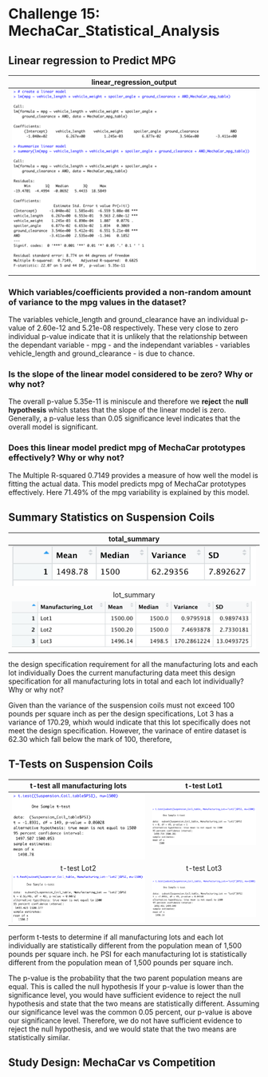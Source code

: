 # Challenge 15: MechaCar_Statistical_Analysis
## Linear regression to Predict MPG

| linear_regression_output| 
| :---: |
| ![](https://github.com/Hala-INTJ/MechaCar_Statistical_Analysis/blob/main/Images/linear_regression_output.png) | 

### Which variables/coefficients provided a non-random amount of variance to the mpg values in the dataset?
The variables vehicle_length and ground_clearance have an individual p-value of 2.60e-12 and 5.21e-08 respectively. These very close to zero individual p-value indicate that it is unlikely that the relationship between the dependant variable - mpg - and the independant variables - variables vehicle_length and ground_clearance - is due to chance.
### Is the slope of the linear model considered to be zero? Why or why not?
The overall p-value 5.35e-11 is miniscule and therefore we **reject** the **null hypothesis** which states that the slope of the linear model is zero. Generally, a p-value less than 0.05 significance level indicates that the overall model is significant. 
### Does this linear model predict mpg of MechaCar prototypes effectively? Why or why not?
The Multiple R-squared 0.7149 provides a measure of how well the model is fitting the actual data. This model predicts mpg of MechaCar prototypes effectively. Here 71.49% of the mpg variability is explained by this model.
## Summary Statistics on Suspension Coils

| total_summary| 
| :---: | 
| ![](https://github.com/Hala-INTJ/MechaCar_Statistical_Analysis/blob/main/Images/total_summary.png) | 
| lot_summary | 
| ![](https://github.com/Hala-INTJ/MechaCar_Statistical_Analysis/blob/main/Images/lot_summary.png) | 

the design specification requirement for all the manufacturing lots and each lot individually
Does the current manufacturing data meet this design specification for all manufacturing lots in total and each lot individually? Why or why not?

Given than the variance of the suspension coils must not exceed 100 pounds per square inch as per the design specifications, Lot 3 has a variance of 170.29, whixh would indicate that this lot specifically does not meet the design specification. However, the varinace of entire dataset is 62.30 which fall below the mark of 100, therefore, 

## T-Tests on Suspension Coils

| t-test all manufacturing lots| t-test Lot1 |
| :---: | :---:
| ![](https://github.com/Hala-INTJ/MechaCar_Statistical_Analysis/blob/main/Images/all_t_test.png) | ![](https://github.com/Hala-INTJ/MechaCar_Statistical_Analysis/blob/main/Images/lot1_t_test.png) | 
| t-test Lot2 | t-test Lot3 |
| ![](https://github.com/Hala-INTJ/MechaCar_Statistical_Analysis/blob/main/Images/lot2_t_test.png) | ![](https://github.com/Hala-INTJ/MechaCar_Statistical_Analysis/blob/main/Images/lot3_t_test.png) | 



perform t-tests to determine if all manufacturing lots and each lot individually are statistically different from the population mean of 1,500 pounds per square inch.
he PSI for each manufacturing lot is statistically different from the population mean of 1,500 pounds per square inch.

The p-value is the probability that the two parent population means are equal. This is called the null hypothesis
If your p-value is lower than the significance level, you would have sufficient evidence to reject the null hypothesis and state that the two means are statistically different.
Assuming our significance level was the common 0.05 percent, our p-value is above our significance level. Therefore, we do not have sufficient evidence to reject the null hypothesis, and we would state that the two means are statistically similar.


## Study Design: MechaCar vs Competition







